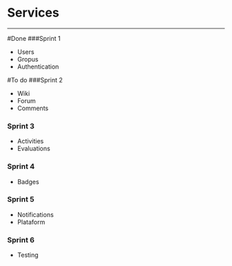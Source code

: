 Services
===================
________________________
#Done
###Sprint 1
  * Users
  * Gropus
  * Authentication

#To do
###Sprint 2
* Wiki
* Forum
* Comments

### Sprint 3
* Activities
* Evaluations

### Sprint 4
 * Badges

### Sprint 5
 * Notifications
 * Plataform

### Sprint 6
 * Testing
